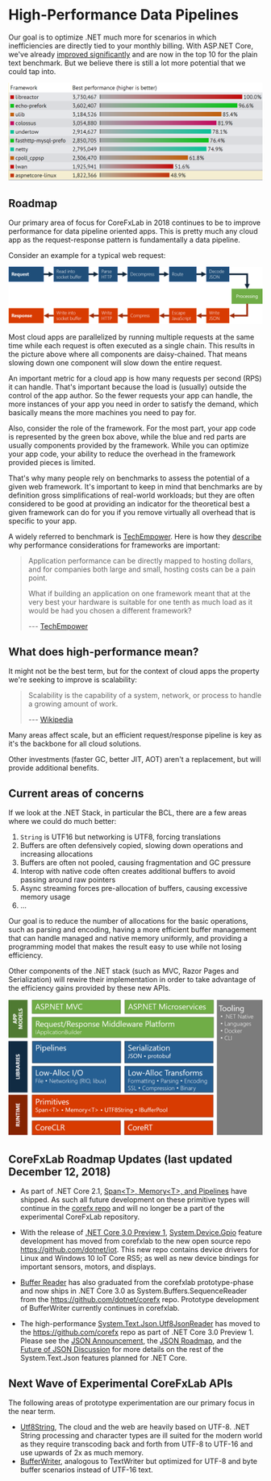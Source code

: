 # High-Performance Data Pipelines

Our goal is to optimize .NET much more for scenarios in which inefficiencies are
directly tied to your monthly billing. With ASP.NET Core, we've already
[improved significantly][TechEmpower13] and are now in the top 10 for the plain
text benchmark. But we believe there is still a lot more potential that we could
tap into.

![](./img/techempower.png)

## Roadmap

Our primary area of focus for CoreFxLab in 2018 continues to be
to improve performance for data pipeline oriented apps. This is pretty much any
cloud app as the request-response pattern is fundamentally a data pipeline.

Consider an example for a typical web request:

![](./img/pipeline.png)

Most cloud apps are parallelized by running multiple requests at the same time
while each request is often executed as a single chain. This results in the
picture above where all components are daisy-chained. That means slowing down
one component will slow down the entire request.

An important metric for a cloud app is how many requests per second (RPS) it can
handle. That's important because the load is (usually) outside the control of
the app author. So the fewer requests your app can handle, the more instances of
your app you need in order to satisfy the demand, which basically means the more
machines you need to pay for.

Also, consider the role of the framework. For the most part, your app code is
represented by the green box above, while the blue and red parts are usually
components provided by the framework. While you can optimize your app code, your
ability to reduce the overhead in the framework provided pieces is limited.

That's why many people rely on benchmarks to assess the potential of a given web
framework. It's important to keep in mind that benchmarks are by definition
gross simplifications of real-world workloads; but they are often considered to
be good at providing an indicator for the theoretical best a given framework can
do for you if you remove virtually all overhead that is specific to your app.

A widely referred to benchmark is [TechEmpower]. Here is how they
[describe][TechEmpower-Quote] why performance considerations for frameworks are
important:

> Application performance can be directly mapped to hosting dollars, and for
> companies both large and small, hosting costs can be a pain point.
>
> What if building an application on one framework meant that at the very best
> your hardware is suitable for one tenth as much load as it would be had you
> chosen a different framework?
>
> --- [TechEmpower][TechEmpower-Quote]

## What does high-performance mean?

It might not be the best term, but for the context of cloud apps the property
we're seeking to improve is scalability:

> Scalability is the capability of a system, network, or process to handle a
> growing amount of work.
>
> --- [Wikipedia](https://en.wikipedia.org/wiki/Scalability)

Many areas affect scale, but an efficient request/response pipeline is key as
it's the backbone for all cloud solutions.

Other investments (faster GC, better JIT, AOT) aren't a replacement, but will
provide additional benefits.

## Current areas of concerns

If we look at the .NET Stack, in particular the BCL, there are a few areas where
we could do much better:

1. `String` is UTF16 but networking is UTF8, forcing translations
2. Buffers are often defensively copied, slowing down operations and increasing
   allocations
3. Buffers are often not pooled, causing fragmentation and GC pressure
4. Interop with native code often creates additional buffers to avoid passing
   around raw pointers
5. Async streaming forces pre-allocation of buffers, causing excessive memory
   usage
6. ...

Our goal is to reduce the number of allocations for the basic operations, such
as parsing and encoding, having a more efficient buffer management that can
handle managed and native memory uniformly, and providing a programming model
that makes the result easy to use while not losing efficiency.

Other components of the .NET stack (such as MVC, Razor Pages and Serialization) will rewire
their implementation in order to take advantage of the efficiency gains provided
by these new APIs.

![](./img/areas.png)

## CoreFxLab Roadmap Updates (last updated December 12, 2018)

- As part of .NET Core 2.1, [Span\<T>, Memory\<T>, and Pipelines][CodeMagazine-21] have shipped.  As such all future development on these primitive types will continue in the [corefx repo][corefx-repo] and will no longer be a part of the experimental CoreFxLab repository.

- With the release of [.NET Core 3.0 Preview 1][dotnet-blog-20181204], [System.Device.Gpio][gpio-speclet] feature development has moved from corefxlab to the new open source repo https://github.com/dotnet/iot.  This new repo contains device drivers for Linux and Windows 10 IoT Core RS5; as well as new device bindings for important sensors, motors, and displays.
- [Buffer Reader][buffers-speclet] has also graduated from the corefxlab prototype-phase and now ships in .NET Core 3.0 as System.Buffers.SequenceReader from the https://github.com/dotnet/corefx repo.  Prototype development of BufferWriter currently continues in corefxlab.

- The high-performance [System.Text.Json.Utf8JsonReader][json-announcement] has moved to the https://github.com/corefx repo as part of .NET Core 3.0 Preview 1.  Please see the [JSON Announcement][json-announcement], the [JSON Roadmap][json-roadmap], and the [Future of JSON Discussion][json-discussion] for more details on the rest of the System.Text.Json features planned for .NET Core.


## Next Wave of Experimental CoreFxLab APIs

The following areas of prototype experimentation are our primary focus in the near term.

- [Utf8String][utf8string-speclet], The cloud and the web are heavily based on UTF-8.  .NET String processing and character types are ill suited for the modern world as they require transcoding back and forth from UTF-8 to UTF-16 and use upwards of 2x as much memory.
- [BufferWriter][buffers-speclet], analogous to TextWriter but optimized for UTF-8 and byte buffer scenarios instead of UTF-16 text.

[json-discussion]: https://github.com/dotnet/corefx/issues/33115
[json-announcement]: https://github.com/dotnet/announcements/issues/90
[json-roadmap]: https://github.com/dotnet/corefx/blob/master/src/System.Text.Json/roadmap/README.md
[dotnet-blog-20181204]: https://blogs.msdn.microsoft.com/dotnet/2018/12/04/announcing-net-core-3-preview-1-and-open-sourcing-windows-desktop-frameworks/
[corefx-repo]: https://github.com/dotnet/corefx
[CodeMagazine-21]: https://www.codemag.com/Article/1807051/Introducing-.NET-Core-2.1-Flagship-Types-Span-T-and-Memory-T
[TechEmpower]: https://www.techempower.com/benchmarks
[TechEmpower-Quote]: https://www.techempower.com/benchmarks/#section=motivation
[TechEmpower13]: https://www.techempower.com/blog/2016/11/16/framework-benchmarks-round-13/
[gpio-speclet]: ./specs/gpio.md
[buffers-speclet]: ./specs/buffers.md
[utf8string-speclet]: ./specs/utf8string.md
